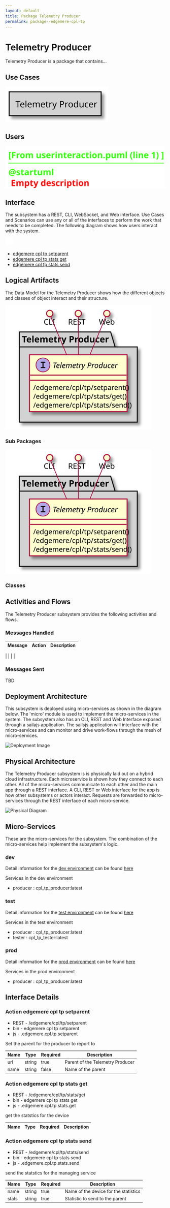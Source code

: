 ```yaml
---
layout: default
title: Package Telemetry Producer
permalink: package--edgemere-cpl-tp
---
```

# Telemetry Producer

Telemetry Producer is a package that contains...



## Use Cases



![UseCase Diagram](./usecases.svg)

## Users


![User Interaction](./userinteraction.svg)

## Interface
The subsystem has a REST, CLI, WebSocket, and Web interface. Use Cases and Scenarios can use any or all
of the interfaces to perform the work that needs to be completed. The following  diagram shows how
users interact with the system.

![Scenario Mappings Diagram](./scenariomapping.svg)

* [ edgemere cpl tp setparent](#action--edgemere-cpl-tp-setparent)
* [ edgemere cpl tp stats get](#action--edgemere-cpl-tp-stats-get)
* [ edgemere cpl tp stats send](#action--edgemere-cpl-tp-stats-send)


## Logical Artifacts
The Data Model for the  Telemetry Producer shows how the different objects and classes of object interact
and their structure.

![Sub Package Diagram](./subpackage.svg)

### Sub Packages



![Logical Diagram](./logical.svg)

### Classes



## Activities and Flows
The Telemetry Producer subsystem provides the following activities and flows.

### Messages Handled
| Message | Action | Description |
|---|---|---|

|    |    |    |

### Messages Sent

TBD

## Deployment Architecture

This subsystem is deployed using micro-services as shown in the diagram below. The 'micro' module is
used to implement the micro-services in the system.
The subsystem also has an CLI, REST and Web Interface exposed through a sailajs application. The sailsjs
application will interface with the micro-services and can monitor and drive work-flows through the mesh of
micro-services.

![Deployment Image](./deployment.svg)

## Physical Architecture

The Telemetry Producer subsystem is is physically laid out on a hybrid cloud infrastructure. Each microservice is shown
how they connect to each other. All of the micro-services communicate to each other and the main app through a
REST interface. A CLI, REST or Web interface for the app is how other subsystems or actors interact. Requests are
forwarded to micro-services through the REST interface of each micro-service.

![Physical Diagram](./physical.svg)

## Micro-Services
These are the micro-services for the subsystem. The combination of the micro-services help implement
the subsystem's logic.

### dev
Detail information for the [dev environment](environment--edgemere-cpl-tp-dev)
can be found [here](environment--edgemere-cpl-tp-dev)

Services in the dev environment

* producer : cpl_tp_producer:latest

### test
Detail information for the [test environment](environment--edgemere-cpl-tp-test)
can be found [here](environment--edgemere-cpl-tp-test)

Services in the test environment

* producer : cpl_tp_producer:latest
* tester : cpl_tp_tester:latest

### prod
Detail information for the [prod environment](environment--edgemere-cpl-tp-prod)
can be found [here](environment--edgemere-cpl-tp-prod)

Services in the prod environment

* producer : cpl_tp_producer:latest


## Interface Details


### Action  edgemere cpl tp setparent

* REST - /edgemere/cpl/tp/setparent
* bin -  edgemere cpl tp setparent
* js - .edgemere.cpl.tp.setparent

Set the parent for the producer to report to

| Name | Type | Required | Description |
|---|---|---|---|
| url | string |true | Parent of the Telemetry Producer |
| name | string |false | Name of the parent |




### Action  edgemere cpl tp stats get

* REST - /edgemere/cpl/tp/stats/get
* bin -  edgemere cpl tp stats get
* js - .edgemere.cpl.tp.stats.get

get the statstics for the device

| Name | Type | Required | Description |
|---|---|---|---|




### Action  edgemere cpl tp stats send

* REST - /edgemere/cpl/tp/stats/send
* bin -  edgemere cpl tp stats send
* js - .edgemere.cpl.tp.stats.send

send the statstics for the managing service

| Name | Type | Required | Description |
|---|---|---|---|
| name | string |true | Name of the device for the statistics |
| stats | string |true | Statistic to send to the parent |




